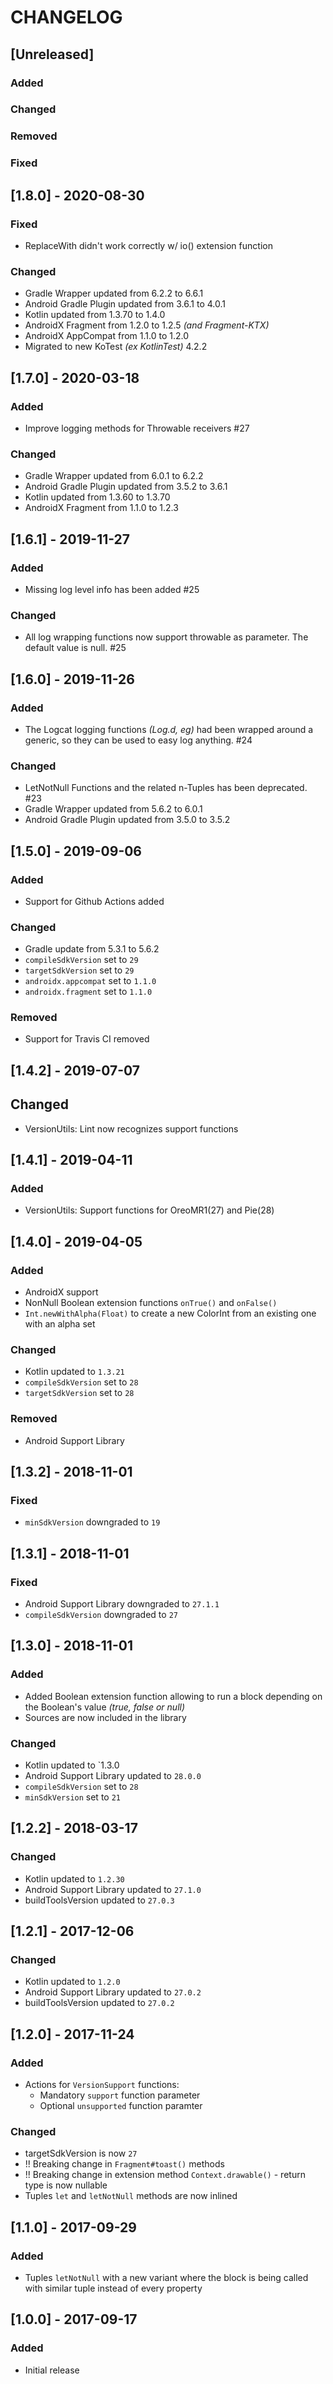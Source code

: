 # CHANGELOG

## [Unreleased]
### Added
### Changed
### Removed
### Fixed


## [1.8.0] - 2020-08-30
### Fixed
* ReplaceWith didn't work correctly w/ io() extension function

### Changed
* Gradle Wrapper updated from 6.2.2 to 6.6.1
* Android Gradle Plugin updated from 3.6.1 to 4.0.1
* Kotlin updated from 1.3.70 to 1.4.0
* AndroidX Fragment from 1.2.0 to 1.2.5 _(and Fragment-KTX)_
* AndroidX AppCompat from 1.1.0 to 1.2.0
* Migrated to new KoTest _(ex KotlinTest)_ 4.2.2

## [1.7.0] - 2020-03-18
### Added
* Improve logging methods for Throwable receivers #27

### Changed
* Gradle Wrapper updated from 6.0.1 to 6.2.2
* Android Gradle Plugin updated from 3.5.2 to 3.6.1
* Kotlin updated from 1.3.60 to 1.3.70
* AndroidX Fragment from 1.1.0 to 1.2.3

## [1.6.1] - 2019-11-27
### Added
* Missing log level info has been added #25 

### Changed
* All log wrapping functions now support throwable as parameter. The default value is null. #25 

## [1.6.0] - 2019-11-26
### Added
* The Logcat logging functions _(Log.d, eg)_ had been wrapped around a generic, so they can be used to easy log anything. #24 

### Changed
* LetNotNull Functions and the related n-Tuples has been deprecated. #23
* Gradle Wrapper updated from 5.6.2 to 6.0.1
* Android Gradle Plugin updated from 3.5.0 to 3.5.2

## [1.5.0] - 2019-09-06
### Added
* Support for Github Actions added

### Changed
* Gradle update from 5.3.1 to 5.6.2
* `compileSdkVersion` set to `29`
* `targetSdkVersion` set to `29`
* `androidx.appcompat` set to `1.1.0` 
* `androidx.fragment` set to `1.1.0` 

### Removed
* Support for Travis CI removed

## [1.4.2] - 2019-07-07
## Changed
* VersionUtils: Lint now recognizes support functions

## [1.4.1] - 2019-04-11
### Added
* VersionUtils: Support functions for OreoMR1(27) and Pie(28)

## [1.4.0] - 2019-04-05
### Added
* AndroidX support
* NonNull Boolean extension functions `onTrue()` and `onFalse()`
* `Int.newWithAlpha(Float)` to create a new ColorInt from an existing one with an alpha set

### Changed
* Kotlin updated to `1.3.21`
* `compileSdkVersion` set to `28`
* `targetSdkVersion` set to `28` 

### Removed
* Android Support Library

## [1.3.2] - 2018-11-01
### Fixed
* `minSdkVersion` downgraded to `19`

## [1.3.1] - 2018-11-01
### Fixed
* Android Support Library downgraded to `27.1.1`
* `compileSdkVersion` downgraded to `27`

## [1.3.0] - 2018-11-01
### Added
* Added Boolean extension function allowing to run a block depending on the Boolean's value _(true, false or null)_
* Sources are now included in the library

### Changed
* Kotlin updated to `1.3.0
* Android Support Library updated to `28.0.0`
* `compileSdkVersion` set to `28`
* `minSdkVersion` set to `21`

## [1.2.2] - 2018-03-17
### Changed
* Kotlin updated to `1.2.30`
* Android Support Library updated to `27.1.0`
* buildToolsVersion updated to `27.0.3`

## [1.2.1] - 2017-12-06
### Changed
* Kotlin updated to `1.2.0`
* Android Support Library updated to `27.0.2`
* buildToolsVersion updated to `27.0.2`

## [1.2.0] - 2017-11-24
### Added
* Actions for `VersionSupport` functions:
  * Mandatory `support` function parameter
  * Optional `unsupported` function paramter

### Changed
* targetSdkVersion is now `27`
* !! Breaking change in `Fragment#toast()` methods
* !! Breaking change in extension method `Context.drawable()` - return type is now nullable
* Tuples `let` and `letNotNull` methods are now inlined

## [1.1.0] - 2017-09-29
### Added
* Tuples `letNotNull` with a new variant where the block is being called with similar tuple instead of every property


## [1.0.0] - 2017-09-17
### Added
* Initial release
